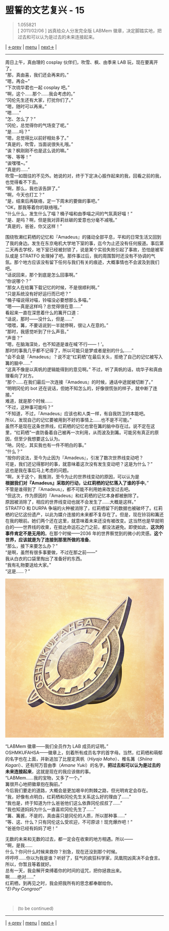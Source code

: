 # 盟誓的文艺复兴 - 15
> 1.055821  
> [ 2011/02/06 ] 凶真给众人分发完全版 LABMem 徽章，决定脚踏实地，把过去和可以认为是过去的未来连接起来。

| [←prev](./0136) | [menu](../) | [next→](./0138) |

---

周日上午，真由理的 cosplay 伙伴们，吹雪、枫、由季来 LAB 玩，现在要离开了。  
“那，真由喜，我们还会再来的。”  
“嗯，再会\~”  
“下次琉华君也一起 cosplay 吧。”  
“啊，这个……那个……我会考虑的。”  
“冈伦先生还有大家，打扰你们了。”  
“嗯，随时可以再来。”  
“嗯……”  
“怎、怎么了？”  
“冈伦，总觉得你的气场变了呢。”  
“是……吗？”  
“嗯，总觉得比以前好相处多了。”  
“真是的，吹雪，当面说很失礼哦。”  
“诶？枫刚刚不也是这么说的嘛。”  
“等、等等！”  
“诶嘿嘿\~。”  
“真是的……”  
吹雪一如既往的不见外。她说的对，终于下定决心振作起来的我，回看之前的我，也觉得看不下去。  
“啊，那么，我也该告辞了。”  
“啊，今天也打工？”  
“是，结束后再联络，定一下周末的要做的事吧。”  
“OK，那我等着你的联络哦。”  
“什么什么，发生什么了喵？桶子喵和由季喵之间的气氛真好喵！”  
“是、是吗？啊，但是我对菲莉丝碳的爱意也分毫不减哦。”  
“真是的，爸爸，你又这样！”  

围绕牧濑红莉栖的记忆和『Amadeus』的骚动全部平息，平和的日常生活又回到了我的身边。发生在东京电机大学地下室的事，迄今为止还没有任何报道。事后第二天再去学校，地下室已经被封锁了，说是某个实验失败引起了事故，恐怕是被军队或是 STRATFO 处理掉了吧。那件事过后，我的周围暂时还没有不协调的气氛。那个地方应该没有留下任何与我们有关的痕迹，大概事情也不会波及到我们吧。  
“话说回来，那个到底是怎么回事啊。”  
“你说哪个？”  
“那女人在给篝下载记忆的时候，不是很顺利啊。”  
“只是系统没有好好运行而已吧？”  
“桶子喵说得对喵，铃喵没必要想那么多喵。”  
“嗯——真是这样吗？总觉得很在意……”  
看起来一直在深思着什么的篝开口道：  
“话说，那时——没什么，但是……”  
“喂喂，篝，不要话说到一半就停啊，很让人在意的。”  
“那时，我感觉听到了什么声音。”  
“声音？”  
“嗯，在脑海深处，也不知道是谁在喊‘不行——！’。  
 那时的事我几乎都不记得了，所以可能只是梦或者是别的什么……”  
“会不会是『Amadeus』？说不定“红莉栖”在最后关头，拒绝了自己的记忆被写入篝的脑中……”  
“这真不像是以真帆的逻辑能得到的意见啊。”
不过，听了真帆的话，琉华子和真由理看向了对方。  
“那个……在我们最后一次连接『Amadeus』的时候，通话中途就被切断了。”  
“明明冈伦的 bot 还在说话，但她不知怎么的，好像很慌张的样子，就中断了连接。”  
难道，就是那个时候……  
“不过，这种事可能吗？”  
“不知道，不过，『Amadeus』应该也和人类一样，有自我防卫的本能吧。  
 所以，发现自己的记忆要被用到不好的事情上……也不是不可能。”  
虽然不是现在这条世界线，红莉栖的记忆也曾在篝的脑中存在过。说不定在这里，“红莉栖”一直防备着自己被再一次利用，从而波及到篝。可能另有真正的原因，但至少我想要这么认为。  
“呐，冈伦，其实我也有一件不明白的事。”  
“什么？”  
“按你的说法，至今为止因为『Amadeus』，引发了数次世界线变动吧？  
 可是，我们还记得那时的事，就意味着这次没有发生变动吧？这是为什么？”  
这也是我在事后马上考虑的问题。  
“啊，关于这个，我推测，至今为止的世界线变动的原因，可以认为是  
 **根据我们对『Amadeus』采取的行动，让红莉栖的记忆落入了谁的手中**。”  
不管是谁得到了『Amadeus』，都不可能不利用她来改变过去吧。  
“但这次，作为原因的『Amadeus』和红莉栖的记忆本身都被删除了。  
 原因被消除了，相应的世界线变动也就不会发生了……大概是这样。”  
STRATFO 和 DURPA 争端的火种被消除了，红莉栖留下的数据也被破坏了。红莉栖的记忆这份遗产，以此为媒介连接的未来都不复存在了。但是，现在铃羽和篝还在我的眼前。她们两个还在这里，就意味着未来还没有被改变。这当然也是早就明白的——世界线的收束，在抵达命运石之门之前，都没法避免。即使如此，**这次的事件肯定不是无用的**。在那个时候——2036 年的世界察觉到的微小的灵感。**这个世界，应该就是为了连接到那里所做的准备**。  
“那么，接下来要怎么办？”  
“是啊，虽然有很多事要做，不过在那之前——”  
我从白衣的口袋里掏出了准备好的东西。  
“我有礼物要送给大家。”  
“这是……？”  

![](../static/image/0137-1.png)

“LABMem 徽章——我们全员作为 LAB 成员的证明。”  
OSHMKUFAHSA——徽章上，刻着所有成员名字的首字母。当然，红莉栖和萌郁的名字也在上面，并新追加了比屋定真帆（*Hiyajo Maho*）、椎名篝（*Shiina Kagari*）、还有阿万音由季（*Amane Yuki*）的名字。**把过去和可以认为是过去的未来连接起来**，这就是现在的我应该做的事。  
“LABMem……我的宝物，又多了一个。”  
篝很开心地把徽章抱在胸前。”  
今后我们要走的道路，大概会是更加艰辛的荆棘之路，但光明肯定会存在。  
“我，好像有点明白，红莉栖和冈伦先生关系这么好的理由了……”  
“我也是，终于知道为什么爸爸他们这么依靠冈伦叔叔了……”  
“我也知道妈妈为什么一直喜欢冈伦先生了……”  
“篝、篝酱，不是的，真由喜只是冈伦的人质，所以那种事……”  
“等、这、什么？只有冈伦这么受欢迎，不可原谅！现充爆炸吧！”  
“爸爸你已经有妈妈了吧！”  

无数的未来和无数的过去，都一定会在收束的地方相遇。所以——  
“啊，是我……  
 什么？你问什么时候来救你？别急，现在还没到那个时候。  
 哼哼哼……你以为我是谁？听好了，狂气的疯狂科学家，凤凰院凶真决不会食言。  
 所以，你暂且等着就好。  
 总有一天，我会解开束缚着你的时间的诅咒，把你拯救出来。  
 啊……绝对……”  
红莉栖，到再见之时，我会把我所有的思念都奉献给你。  
“*El·Psy·Congroo!*” 


<br/>

> (to be continued)
---

| [←prev](./0136) | [menu](../) | [next→](./0138) |
